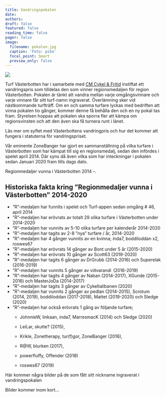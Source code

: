 ```yaml
---
title: Vandringspokalen
date: 
authors: 
draft: false
featured: false
reading_time: false
pager: false
image:
  filename: pokalen.jpg
  caption: 'Foto: pike'
  focal_point: Smart
  preview_only: false
---
```



![](pokalen-narbild.jpg)

Turf Västerbotten har i samarbete med [CM Cykel & Fritid](https://www.cmcykel.se/sv/) instiftat ett vandringspris som tilldelas den som vinner regionsmedaljen för region Västerbotten. Pokalen är tänkt att vandra mellan varje omgångsvinnare och varje vinnare får sitt turf-namn ingraverat. Överlämning sker vid nästkommande turfträff. Om en och samma turfare lyckas med bedriften att vinna pokalen tio gånger, kommer denne få behålla den och en ny pokal tas fram. Styrelsen hoppas att pokalen ska sporra fler att kämpa om regionsvinsten och att den även ska få turnera runt i länet.

Läs mer om syftet med Västerbottens vandringpris och hur det kommer att fungera i statuterna för vandringspriset.

Vår eminente ZoneBanger har gjort en sammanställning på vilka turfare i Västerbotten som har kämpat till sig en regionsmedalj, sedan den infördes i spelet april 2014. Där syns då även vilka som har inteckningar i pokalen sedan Januari 2020 fram tills dags dato.

Regionmedaljer vunna i Västerbotten 2014 –.

## Historiska fakta kring ”Regionmedaljer vunna i Västerbotten” 2014-2020 

- ”R”-medaljen har funnits i spelet och Turf-appen sedan omgång # 46, april 2014 
- ”R”-medaljen har erövrats av totalt 29 olika turfare i Västerbotten under 2014-2020
- ”R”-medaljen har vunnits av 5-10 olika turfare per kalenderår 2014-2020
- ”R”-medaljen har tagits av 2-8 ”nya” turfare / år, 2014-2020 
- ”R”-medaljen har 4 gånger vunnits av en kvinna; inda7, boddiloddan x2, roswes67 
- ”R”-medaljen har erövrats 14 gånger av Bont under 5 år (2015-2020) 
- ”R”-medaljen har erövrats 10 gånger av Scott63  (2019-2020) 
- ”R”-medaljen har tagits 6 gånger av DrGrubb (2014-2016) och Superelak (2016-2019)  
- ”R”-medaljen har vunnits 5 gånger av viðvarandi  (2016-2019)  
- ”R”-medaljen har tagits 4 gånger av Naban (2014-2017), XGunde (2015-2016) och MasterJoDa (2014-2017) 
- ”R”-medaljen har tagits 3 gånger av Cykeltalibanen (2020)
- ”R”-medaljen har vunnits 2 gånger av pedlan (2014-2015), Scrotum  (2014, 2019), boddiloddan (2017-2018), Mattet (2019-2020) och Sledge (2020)
- ”R”-medaljen har också erövrats 1 gång av följande turfare;  
    - JohnnieW, linkaan, inda7, MarresmacK (2014)  och Sledge (2020) 

    - LeiLar, skutte? (2015),  

    - Krikle, Zonetherapy, tur(f)gor, ZoneBanger (2016),  

    - R@W, blurken (2017), 

    - powerfluffy, Offender (2018) 

    - roswes67 (2019) 

Här kommer några bilder på de som fått sitt nickname ingraverat i vandringspokalen

Bilder kommer inom kort…